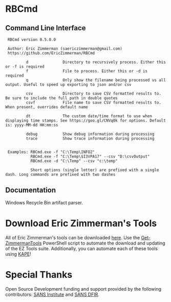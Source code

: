 # RBCmd

## Command Line Interface

     RBCmd version 0.5.0.0
    
     Author: Eric Zimmerman (saericzimmerman@gmail.com)
     https://github.com/EricZimmerman/RBCmd
     
             d               Directory to recursively process. Either this or -f is required
             f               File to process. Either this or -d is required
             q               Only show the filename being processed vs all output. Useful to speed up exporting to json and/or csv
     
             csv             Directory to save CSV formatted results to. Be sure to include the full path in double quotes
             csvf            File name to save CSV formatted results to. When present, overrides default name
     
             dt              The custom date/time format to use when displaying time stamps. See https://goo.gl/CNVq0k for options. Default is: yyyy-MM-dd HH:mm:ss
     
             debug           Show debug information during processing
             trace           Show trace information during processing
     
     
     Examples: RBCmd.exe -f "C:\Temp\INFO2"
               RBCmd.exe -f "C:\Temp\$I3VPA17" --csv "D:\csvOutput"
               RBCmd.exe -d "C:\Temp" --csv "c:\temp"

               Short options (single letter) are prefixed with a single dash. Long commands are prefixed with two dashes

## Documentation

Windows Recycle Bin artifact parser.

# Download Eric Zimmerman's Tools

All of Eric Zimmerman's tools can be downloaded [here](https://ericzimmerman.github.io/#!index.md). Use the [Get-ZimmermanTools](https://f001.backblazeb2.com/file/EricZimmermanTools/Get-ZimmermanTools.zip) PowerShell script to automate the download and updating of the EZ Tools suite. Additionally, you can automate each of these tools using [KAPE](https://www.kroll.com/en/services/cyber-risk/incident-response-litigation-support/kroll-artifact-parser-extractor-kape)!

# Special Thanks

Open Source Development funding and support provided by the following contributors: [SANS Institute](http://sans.org/) and [SANS DFIR](http://dfir.sans.org/).
